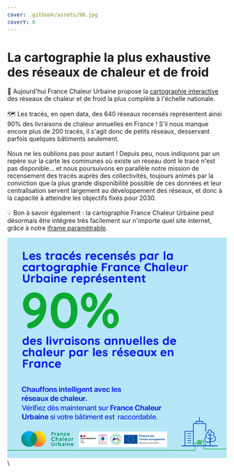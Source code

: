 ```yaml
---
cover: .gitbook/assets/90.jpg
coverY: 0
---
```


# La cartographie la plus exhaustive des réseaux de chaleur et de froid

📢 Aujourd'hui France Chaleur Urbaine propose la [cartographie interactive](https://france-chaleur-urbaine.beta.gouv.fr/carte) des réseaux de chaleur et de froid la plus complète à l'échelle nationale.\
\
🗺 Les tracés, en open data, des 640 réseaux recensés représentent ainsi 90% des livraisons de chaleur annuelles en France ! S'il nous manque encore plus de 200 tracés, il s'agit donc de petits réseaux, desservant parfois quelques bâtiments seulement.\
\
Nous ne les oublions pas pour autant ! Depuis peu, nous indiquons par un repère sur la carte les communes où existe un réseau dont le tracé n'est pas disponible... et nous poursuivons en parallèle notre mission de recensement des tracés auprès des collectivités, toujours animés par la conviction que la plus grande disponibilité possible de ces données et leur centralisation servent largement au développement des réseaux, et donc à la capacité à atteindre les objectifs fixés pour 2030.\
\
💡 Bon à savoir également : la cartographie France Chaleur Urbaine peut désormais être intégrée très facilement sur n'importe quel site internet, grâce à notre [iframe paramétrable](https://france-chaleur-urbaine.beta.gouv.fr/collectivites-et-exploitants#iframe-carte).

![](<.gitbook/assets/chaleur90 (1).jpg>)\
